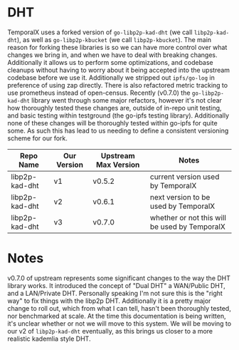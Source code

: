 # DHT

TemporalX uses a forked version of `go-libp2p-kad-dht` (we call `libp2p-kad-dht`), as well as `go-libp2p-kbucket` (we call `libp2p-kbucket`). The main reason for forking these libraries is so we can have more control over what changes we bring in, and when we have to deal with breaking changes. Additionally it allows us to perform some optimizations, and codebase cleanups without having to worry about it being accepted into the upstream codebase before we use it. Additionally we stripped out `ipfs/go-log` in preference of using zap directly. There is also refactored metric tracking to use prometheus instead of open-census. Recently (v0.7.0) the `go-libp2p-kad-dht` library went through some major refactors, however it's not clear how thoroughly tested these changes are, outside of in-repo unit testing, and basic testing within testground (the go-ipfs testing library). Additionally none of these changes will be thoroughly tested within go-ipfs for quite some. As such this has lead to us needing to define a consistent versioning scheme for our fork.

| Repo Name | Our Version | Upstream Max Version | Notes |
|-----------|-------------|----------------------|--------|
| libp2p-kad-dht | v1     | v0.5.2 | current version used by TemporalX |
| libp2p-kad-dht | v2     | v0.6.1 | next version to be used by TemporalX |
| libp2p-kad-dht | v3     | v0.7.0 | whether or not this will be used by TemporalX |

# Notes

v0.7.0 of upstream represents some significant changes to the way the DHT library works. It introduced the concept of "Dual DHT" a WAN/Public DHT, and a LAN/Private DHT. Personally speaking I'm not sure this is the "right way" to fix things with the libp2p DHT. Additionally it is a pretty major change to roll out, which from what I can tell, hasn't been thoroughly tested, nor benchmarked at scale. At the time this documentation is being written, it's unclear whether or not we will move to this system. We will be moving to our v2 of `libp2p-kad-dht` eventually, as this brings us closer to a more realistic kademlia style DHT.